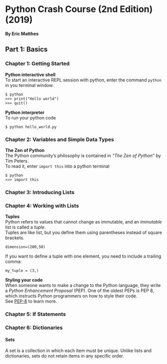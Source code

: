 # Python Crash Course (2nd Edition) (2019)
__By Eric Matthes__  

## Part 1: Basics
### Chapter 1: Getting Started  
__Python interactive shell__  
To start an interactive REPL session with python, enter the command `python` in you terminal window.
```
$ python
>>> print("Hello world")
>>> quit()
```

__Python interpreter__  
To run your python code
```
$ python hello_world.py
```

### Chapter 2: Variables and Simple Data Types
__The Zen of Python__  
The Python community’s philosophy is contained in _“The Zen of Python”_ by Tim Peters.  
To read it, enter `import this` into a python terminal
```
$ python
>>> import this
```

### Chapter 3: Introducing Lists

### Chapter 4: Working with Lists
__Tuples__    
Python refers to values that cannot change as immutable, and an _immutable_ list is called a _tuple_.  
Tuples are like list, but you define them using parentheses instead of square brackets.
```
dimension=(200,50)
```
If you want to define a tuple with one element, you need to include a trailing comma:
```
my_tuple = (3,)
```

__Styling your code__  
When someone wants to make a change to the Python language, they write
a _Python Enhancement Proposal_ (PEP). One of the oldest PEPs is PEP 8, which instructs Python programmers on how to style their code.  
See [PEP-8](https://peps.python.org/pep-0008/) to learn more.  

### Chapter 5: If Statements  

### Chapter 6: Dictionaries  
#### Sets
A set is a collection in which each item must be unique. Unlike lists and dictionaries, sets do not retain items in any specific order.  
